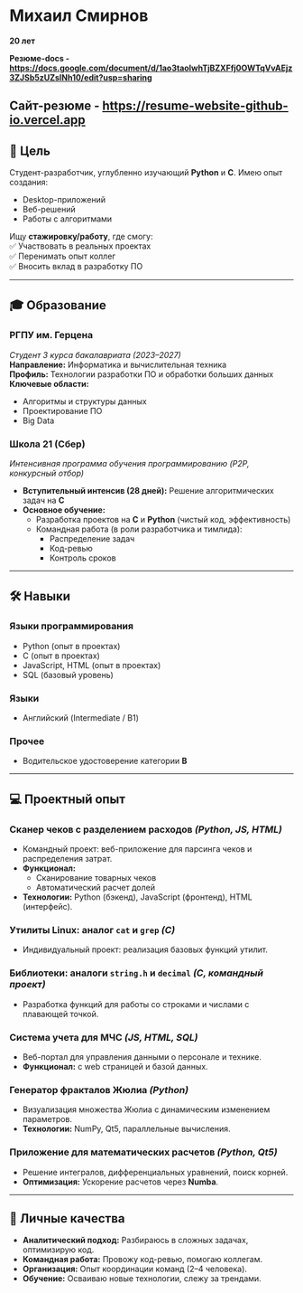 # Михаил Смирнов  
**20 лет**  

**Резюме-docs - https://docs.google.com/document/d/1ao3taoIwhTjBZXFfj0OWTqVvAEjz3ZJSb5zUZsINh10/edit?usp=sharing**

**Сайт-резюме - https://resume-website-github-io.vercel.app**
---

## 🎯 Цель  
Студент-разработчик, углубленно изучающий **Python** и **C**. Имею опыт создания:  
- Desktop-приложений  
- Веб-решений  
- Работы с алгоритмами  

Ищу **стажировку/работу**, где смогу:  
✅ Участвовать в реальных проектах  
✅ Перенимать опыт коллег  
✅ Вносить вклад в разработку ПО  

---

## 🎓 Образование  
### **РГПУ им. Герцена**  
*Студент 3 курса бакалавриата (2023–2027)*  
**Направление:** Информатика и вычислительная техника  
**Профиль:** Технологии разработки ПО и обработки больших данных  
**Ключевые области:**  
- Алгоритмы и структуры данных  
- Проектирование ПО  
- Big Data  

### **Школа 21 (Сбер)**  
*Интенсивная программа обучения программированию (P2P, конкурсный отбор)*  
- **Вступительный интенсив (28 дней):** Решение алгоритмических задач на **C**  
- **Основное обучение:**  
  - Разработка проектов на **C** и **Python** (чистый код, эффективность)  
  - Командная работа (в роли разработчика и тимлида):  
    - Распределение задач  
    - Код-ревью  
    - Контроль сроков  

---

## 🛠 Навыки  
### **Языки программирования**  
- Python (опыт в проектах)  
- C (опыт в проектах)  
- JavaScript, HTML (опыт в проектах)  
- SQL (базовый уровень)   

### **Языки**  
- Английский (Intermediate / B1)  

### **Прочее**  
- Водительское удостоверение категории **B**  

---

## 💻 Проектный опыт  
### **Сканер чеков с разделением расходов** *(Python, JS, HTML)*  
- Командный проект: веб-приложение для парсинга чеков и распределения затрат.  
- **Функционал:**  
  - Сканирование товарных чеков  
  - Автоматический расчет долей  
- **Технологии:** Python (бэкенд), JavaScript (фронтенд), HTML (интерфейс).  

### **Утилиты Linux: аналог `cat` и `grep`** *(C)*  
- Индивидуальный проект: реализация базовых функций утилит.  

### **Библиотеки: аналоги `string.h` и `decimal`** *(C, командный проект)*  
- Разработка функций для работы со строками и числами с плавающей точкой.  

### **Система учета для МЧС** *(JS, HTML, SQL)*  
- Веб-портал для управления данными о персонале и технике.  
- **Функционал:** с web страницей и базой данных.  

### **Генератор фракталов Жюлиа** *(Python)*  
- Визуализация множества Жюлиа с динамическим изменением параметров.  
- **Технологии:** NumPy, Qt5, параллельные вычисления.  

### **Приложение для математических расчетов** *(Python, Qt5)*  
- Решение интегралов, дифференциальных уравнений, поиск корней.  
- **Оптимизация:** Ускорение расчетов через **Numba**.  

---

## 🌟 Личные качества  
- **Аналитический подход:** Разбираюсь в сложных задачах, оптимизирую код.  
- **Командная работа:** Провожу код-ревью, помогаю коллегам.  
- **Организация:** Опыт координации команд (2–4 человека).  
- **Обучение:** Осваиваю новые технологии, слежу за трендами.  

